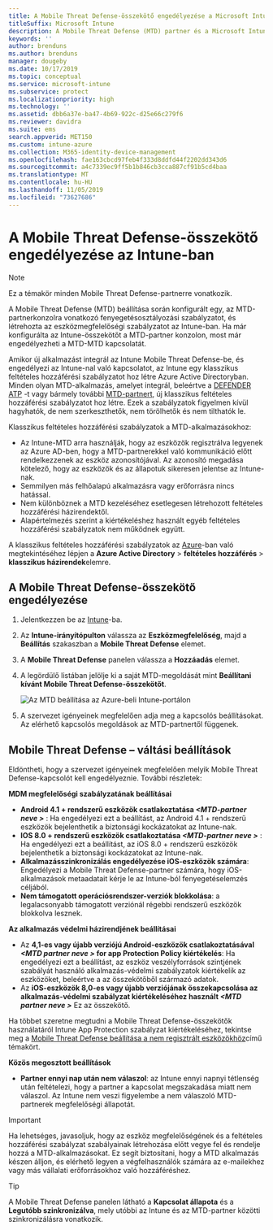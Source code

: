 ```yaml
---
title: A Mobile Threat Defense-összekötő engedélyezése a Microsoft Intune-ban
titleSuffix: Microsoft Intune
description: A Mobile Threat Defense (MTD) partner és a Microsoft Intune közötti összekötő engedélyezése.
keywords: ''
author: brenduns
ms.author: brenduns
manager: dougeby
ms.date: 10/17/2019
ms.topic: conceptual
ms.service: microsoft-intune
ms.subservice: protect
ms.localizationpriority: high
ms.technology: ''
ms.assetid: dbb6a37e-ba47-4b69-922c-d25e66c279f6
ms.reviewer: davidra
ms.suite: ems
search.appverid: MET150
ms.custom: intune-azure
ms.collection: M365-identity-device-management
ms.openlocfilehash: fae163cbcd97feb4f333d8ddfd44f2202dd343d6
ms.sourcegitcommit: a4c7339ec9ff5b1b846cb3cca887cf91b5cd4baa
ms.translationtype: MT
ms.contentlocale: hu-HU
ms.lasthandoff: 11/05/2019
ms.locfileid: "73627686"
---
```

# <a name="enable-the-mobile-threat-defense-connector-in-intune"></a>A Mobile Threat Defense-összekötő engedélyezése az Intune-ban

> [!NOTE] 
> Ez a témakör minden Mobile Threat Defense-partnerre vonatkozik.

A Mobile Threat Defense (MTD) beállítása során konfigurált egy, az MTD-partnerkonzolra vonatkozó fenyegetésosztályozási szabályzatot, és létrehozta az eszközmegfelelőségi szabályzatot az Intune-ban. Ha már konfigurálta az Intune-összekötőt a MTD-partner konzolon, most már engedélyezheti a MTD-MTD kapcsolatát.

Amikor új alkalmazást integrál az Intune Mobile Threat Defense-be, és engedélyezi az Intune-nal való kapcsolatot, az Intune egy klasszikus feltételes hozzáférési szabályzatot hoz létre Azure Active Directoryban. Minden olyan MTD-alkalmazás, amelyet integrál, beleértve a [DEFENDER ATP](advanced-threat-protection.md) -t vagy bármely további [MTD-partnert](mobile-threat-defense.md#mobile-threat-defense-partners), új klasszikus feltételes hozzáférési szabályzatot hoz létre. Ezek a szabályzatok figyelmen kívül hagyhatók, de nem szerkeszthetők, nem törölhetők és nem tilthatók le.

Klasszikus feltételes hozzáférési szabályzatok a MTD-alkalmazásokhoz: 

- Az Intune-MTD arra használják, hogy az eszközök regisztrálva legyenek az Azure AD-ben, hogy a MTD-partnerekkel való kommunikáció előtt rendelkezzenek az eszköz azonosítójával. Az azonosító megadása kötelező, hogy az eszközök és az állapotuk sikeresen jelentse az Intune-nak.  
- Semmilyen más felhőalapú alkalmazásra vagy erőforrásra nincs hatással.  
- Nem különböznek a MTD kezeléséhez esetlegesen létrehozott feltételes hozzáférési házirendektől.
- Alapértelmezés szerint a kiértékeléshez használt egyéb feltételes hozzáférési szabályzatok nem működnek együtt.  

A klasszikus feltételes hozzáférési szabályzatok az [Azure](https://portal.azure.com/#home)-ban való megtekintéséhez lépjen a **Azure Active Directory**  > **feltételes hozzáférés**  > **klasszikus házirendek**elemre.


## <a name="to-enable-the-mobile-threat-defense-connector"></a>A Mobile Threat Defense-összekötő engedélyezése

1. Jelentkezzen be az [Intune](https://go.microsoft.com/fwlink/?linkid=2090973)-ba.

4. Az **Intune-irányítópulton** válassza az **Eszközmegfelelőség**, majd a **Beállítás** szakaszban a **Mobile Threat Defense** elemet.

5. A **Mobile Threat Defense** panelen válassza a **Hozzáadás** elemet.

6. A legördülő listában jelölje ki a saját MTD-megoldását mint **Beállítani kívánt Mobile Threat Defense-összekötőt**.

    ![Az MTD beállítása az Azure-beli Intune-portálon](./media/mtd-connector-enable/enable-mtd-connector-1.png)

7. A szervezet igényeinek megfelelően adja meg a kapcsolós beállításokat. Az elérhető kapcsolós megoldások az MTD-partnertől függenek.

## <a name="mobile-threat-defense-toggle-options"></a>Mobile Threat Defense – váltási beállítások

Eldöntheti, hogy a szervezet igényeinek megfelelően melyik Mobile Threat Defense-kapcsolót kell engedélyeznie. További részletek:

**MDM megfelelőségi szabályzatának beállításai**
- **Android 4.1 + rendszerű eszközök csatlakoztatása _\<MTD-partner neve >_** : Ha engedélyezi ezt a beállítást, az Android 4.1 + rendszerű eszközök bejelenthetik a biztonsági kockázatokat az Intune-nak.
- **IOS 8.0 + rendszerű eszközök csatlakoztatása _\<MTD-partner neve >_** : Ha engedélyezi ezt a beállítást, az iOS 8.0 + rendszerű eszközök bejelenthetik a biztonsági kockázatokat az Intune-nak.
- **Alkalmazásszinkronizálás engedélyezése iOS-eszközök számára**: Engedélyezi a Mobile Threat Defense-partner számára, hogy iOS-alkalmazások metaadatait kérje le az Intune-ból fenyegetéselemzés céljából.
- **Nem támogatott operációsrendszer-verziók blokkolása**: a legalacsonyabb támogatott verziónál régebbi rendszerű eszközök blokkolva lesznek.

**Az alkalmazás védelmi házirendjének beállításai**
- Az **4,1-es vagy újabb verziójú Android-eszközök csatlakoztatásával *\<MTD partner neve >* for app Protection Policy kiértékelés**: Ha engedélyezi ezt a beállítást, az eszköz veszélyforrások szintjének szabályát használó alkalmazás-védelmi szabályzatok kiértékelik az eszközöket, beleértve a az összekötőből származó adatok.
- Az **iOS-eszközök 8,0-es vagy újabb verziójának összekapcsolása az alkalmazás-védelmi szabályzat kiértékeléséhez használt *\<MTD partner neve >***  Ez az összekötő.

Ha többet szeretne megtudni a Mobile Threat Defense-összekötők használatáról Intune App Protection szabályzat kiértékeléséhez, tekintse meg a [Mobile Threat Defense beállítása a nem regisztrált eszközökhöz](~/protect/mtd-enable-unenrolled-devices.md)című témakört.

**Közös megosztott beállítások**
- **Partner ennyi nap után nem válaszol**: az Intune ennyi napnyi tétlenség után feltételezi, hogy a partner a kapcsolat megszakadása miatt nem válaszol. Az Intune nem veszi figyelembe a nem válaszoló MTD-partnerek megfelelőségi állapotát.

> [!IMPORTANT] 
> Ha lehetséges, javasoljuk, hogy az eszköz megfelelőségének és a feltételes hozzáférési szabályzat szabályainak létrehozása előtt vegye fel és rendelje hozzá a MTD-alkalmazásokat. Ez segít biztosítani, hogy a MTD alkalmazás készen álljon, és elérhető legyen a végfelhasználók számára az e-mailekhez vagy más vállalati erőforrásokhoz való hozzáféréshez.

> [!TIP]
> A Mobile Threat Defense panelen látható a **Kapcsolat állapota** és a **Legutóbb szinkronizálva**, mely utóbbi az Intune és az MTD-partner közötti szinkronizálásra vonatkozik.
